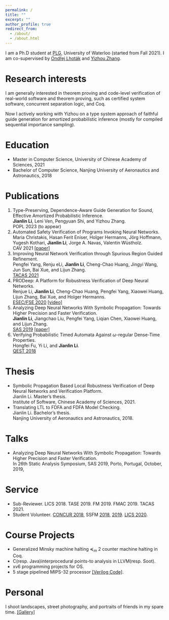 ```yaml
---
permalink: /
title: ""
excerpt: ""
author_profile: true
redirect_from: 
  - /about/
  - /about.html
---
```


I am a Ph.D student at [PLG](https://plg.uwaterloo.ca/), University of Waterloo (started from Fall 2021). I am co-supervised by [Ondřej Lhoták](https://plg.uwaterloo.ca/~olhotak/) and [Yizhou Zhang](https://cs.uwaterloo.ca/~yizhou/). 

Research interests
======
I am generally interested in theorem proving and code-level verification of real-world software and theorem proving, such as certified system software, concurrent separation logic, and Coq.

Now I actively working with Yizhou on a type system approach of faithful guide generation for amortized probabilistic inference (mostly for compiled sequential importance sampling).

Education
======
* Master in Computer Science, University of Chinese Academy of Sciences, 2021 
* Bachelor of Computer Science, Nanjing University of Aeronautics and Astronautics, 2018

Publications
======

1. Type-Preserving, Dependence-Aware Guide Generation for Sound, Effective Amortized Probabilistic Inference. \
   **Jianlin Li**, Leni Ven, Pengyuan Shi, and Yizhou Zhang. \
   POPL 2023 (to appear)
3. Automated Safety Verification of Programs Invoking Neural Networks. \
   Maria Christakis, Hasan Ferit Eniser, Holger Hermanns, Jörg Hoffmann, Yugesh Kothari, **Jianlin Li**, Jorge A. Navas, Valentin Wüstholz. \
   CAV 2021  [\[paper\]](https://link.springer.com/chapter/10.1007/978-3-030-81685-8_9)
3. Improving Neural Network Verification through Spurious Region Guided Refinement. \
   Pengfei Yang, Renju eLi, **Jianlin Li**, Cheng-Chao Huang, Jingyi Wang, Jun Sun, Bai Xue, and Lijun Zhang.\
   [TACAS 2021](https://etaps.org/user-profile/archive/51-etaps-2021/450-tacas-2021-accepted-papers)
3. PRODeep: A Platform for Robustness Verification of Deep Neural Networks. \
   Renjue Li, **Jianlin Li**, Cheng-Chao Huang, Pengfei Yang, Xiaowei Huang, Lijun Zhang, Bai Xue, and Holger Hermanns.\
   [ESEC/FSE 2020](https://2020.esec-fse.org/) [\[video\]](https://www.youtube.com/watch?v=Nu-iQkJXmeM)  
4. Analyzing Deep Neural Networks With Symbolic Propagation: Towards Higher Precision and Faster Verification. \
   **Jianlin Li**, Jiangchao Liu, Pengfei Yang, Liqian Chen, Xiaowei Huang, and Lijun Zhang.\
   [SAS 2019](https://staticanalysis.org/sas2019/) [\[paper\]](files/sas19.pdf)
5. Verifying Probabilistic Timed Automata Against $\omega$-regular Dense-Time Properties.\
   Hongfei Fu, Yi Li, and **Jianlin Li**.\
   [QEST 2018](https://www.qest.org/qest2018/)

Thesis
======
* Symbolic Propagation Based Local Robustness Verification of Deep Neural Networks and Verification Platform. \
  Jianlin Li. Master’s thesis. \
  Institute of Software, Chinese Academy of Sciences, 2021.
* Translating LTL to FDFA and FDFA Model Checking. \
  Jianlin Li. Bachelor’s thesis. \
  Nanjing University of Aeronautics and Astronautics, 2018.
  
Talks
======
* Analyzing Deep Neural Networks With Symbolic Propagation: Towards Higher Precision and Faster Verification.\
  In 26th Static Analysis Symposium, SAS 2019, Porto, Portugal, October, 2019, 

Service
======
* Sub-Reviewer. LICS 2018. TASE 2019. FM 2019. FMAC 2019. TACAS 2021.
* Student Volunteer. [CONCUR 2018](http://confesta2018.csp.escience.cn/), SSFM [2018](http://lcs.ios.ac.cn/ssfm/ssfm2018/index.html), [2019](http://lcs.ios.ac.cn/ssfm/). [LICS 2020](https://lics2020.saarland-informatics-campus.de/).


Course Projects
======
* Generalized Minsky machine halting $\preccurlyeq_m$ 2 counter machine halting in Coq.
* C(resp. Java)interprocedural points-to analysis in LLVM(resp. Soot).
* xv6 programming projects for OS.
* 5 stage pipelined MIPS-32 processor [\[Verilog Code\]](https://github.com/ljlin/MIPS48PipelineCPU/tree/master/src).

Personal
======
I shoot landscapes, street photography, and portraits of friends in my spare time. [\[Gallery\]](https://500px.com/p/vcg-ljlin)
